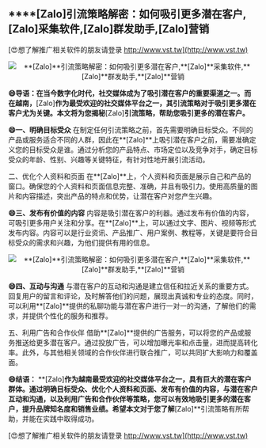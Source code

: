 ## ****[Zalo]**引流策略解密：如何吸引更多潜在客户,**[Zalo]**采集软件,**[Zalo]**群发助手,**[Zalo]**营销**

[😍想了解推广相关软件的朋友请登录 http://www.vst.tw](http://www.vst.tw)

 <center><img src="https://vst.tw/MP4/tuiguang/png/1.png" alt="**[Zalo]**引流策略解密：如何吸引更多潜在客户,**[Zalo]**采集软件,**[Zalo]**群发助手,**[Zalo]**营销"></center>

**😄导语：在当今数字化时代，社交媒体成为了吸引潜在客户的重要渠道之一。而在越南，**[Zalo]**作为最受欢迎的社交媒体平台之一，其引流策略对于吸引更多潜在客户尤为关键。本文将为您揭秘**[Zalo]**引流策略，帮助您吸引更多的潜在客户。**

**😄一、明确目标受众**
在制定任何引流策略之前，首先需要明确目标受众。不同的产品或服务适合不同的人群，因此在**[Zalo]**上吸引潜在客户之前，需要准确定义您的目标受众是谁。通过分析您的产品特点、市场定位以及竞争对手，确定目标受众的年龄、性别、兴趣等关键特征，有针对性地开展引流活动。

二、优化个人资料和页面
在**[Zalo]**上，个人资料和页面是展示自己和产品的窗口。确保您的个人资料和页面信息完整、准确，并且有吸引力。使用高质量的图片和内容描述，突出产品的特点和优势，让潜在客户对您产生兴趣。

**😄三、发布有价值的内容**
内容是吸引潜在客户的利器。通过发布有价值的内容，可吸引更多用户关注和分享。在**[Zalo]**上，可以通过文字、图片、视频等形式发布内容。内容可以是行业资讯、产品推广、用户案例、教程等，关键是要符合目标受众的需求和兴趣，为他们提供有用的信息。

 <center><img src="https://vst.tw/MP4/tuiguang/png/7.png" alt="**[Zalo]**引流策略解密：如何吸引更多潜在客户,**[Zalo]**采集软件,**[Zalo]**群发助手,**[Zalo]**营销"></center>

**😄四、互动与沟通**
与潜在客户的互动和沟通是建立信任和拉近关系的重要方式。回复用户的留言和评论，及时解答他们的问题，展现出真诚和专业的态度。同时，可以利用**[Zalo]**提供的私聊功能与潜在客户进行一对一的沟通，了解他们的需求，并提供个性化的服务和推荐。

五、利用广告和合作伙伴
借助**[Zalo]**提供的广告服务，可以将您的产品或服务推送给更多潜在客户。通过投放广告，可以增加曝光率和点击量，进而提高转化率。此外，与其他相关领域的合作伙伴进行联合推广，可以共同扩大影响力和覆盖面。

**😄结语：**
**[Zalo]**作为越南最受欢迎的社交媒体平台之一，具有巨大的潜在客户群体。通过明确目标受众、优化个人资料和页面、发布有价值的内容，与潜在客户互动和沟通，以及利用广告和合作伙伴等策略，您可以有效地吸引更多的潜在客户，提升品牌知名度和销售业绩。希望本文对于您了解**[Zalo]**引流策略有所帮助，并能在实践中取得成功。

[😍想了解推广相关软件的朋友请登录 http://www.vst.tw](http://www.vst.tw)



